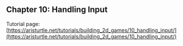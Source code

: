 ## Chapter 10: Handling Input

Tutorial page: [https://aristurtle.net/tutorials/building_2d_games/10_handling_input/](https://aristurtle.net/tutorials/building_2d_games/10_handling_input/)